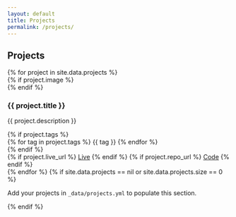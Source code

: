 ```yaml
---
layout: default
title: Projects
permalink: /projects/
---
```


## Projects

<div class="projects-grid">
  {% for project in site.data.projects %}
  <article class="project-card">
    {% if project.image %}
    <div class="project-image" style="background-image: url('{{ project.image }}');"></div>
    {% endif %}
    <div class="project-content">
      <h3 class="project-title">{{ project.title }}</h3>
      <p class="project-desc">{{ project.description }}</p>
      {% if project.tags %}
      <div class="project-tags">
        {% for tag in project.tags %}
          <span class="tag">{{ tag }}</span>
        {% endfor %}
      </div>
      {% endif %}
      <div class="project-links">
        {% if project.live_url %}
        <a class="button" href="{{ project.live_url }}" target="_blank" rel="noopener">Live</a>
        {% endif %}
        {% if project.repo_url %}
        <a class="button ghost" href="{{ project.repo_url }}" target="_blank" rel="noopener">Code</a>
        {% endif %}
      </div>
    </div>
  </article>
  {% endfor %}
  {% if site.data.projects == nil or site.data.projects.size == 0 %}
  <p>Add your projects in <code>_data/projects.yml</code> to populate this section.</p>
  {% endif %}
</div>


